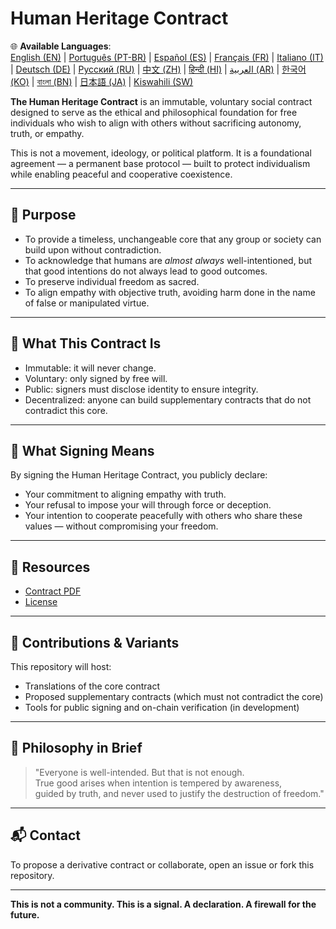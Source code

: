 
# Human Heritage Contract

🌐 **Available Languages**:  
[English (EN)](./index.md) | [Português (PT-BR)](./README_pt-BR.md) | [Español (ES)](./README_es.md) | [Français (FR)](./README_fr.md) | [Italiano (IT)](./README_it.md) | [Deutsch (DE)](./README_de.md) | [Русский (RU)](./README_ru.md) | [中文 (ZH)](./README_zh.md) | [हिन्दी (HI)](./README_hi.md) | [العربية (AR)](./README_ar.md) | [한국어 (KO)](./README_ko.md) | [বাংলা (BN)](./README_bn.md) | [日本語 (JA)](./README_ja.md) | [Kiswahili (SW)](./README_sw.md)

**The Human Heritage Contract** is an immutable, voluntary social contract designed to serve as the ethical and philosophical foundation for free individuals who wish to align with others without sacrificing autonomy, truth, or empathy.

This is not a movement, ideology, or political platform. It is a foundational agreement — a permanent base protocol — built to protect individualism while enabling peaceful and cooperative coexistence.

---

## 🌱 Purpose

- To provide a timeless, unchangeable core that any group or society can build upon without contradiction.
- To acknowledge that humans are *almost always* well-intentioned, but that good intentions do not always lead to good outcomes.
- To preserve individual freedom as sacred.
- To align empathy with objective truth, avoiding harm done in the name of false or manipulated virtue.

---

## 📜 What This Contract Is

- Immutable: it will never change.
- Voluntary: only signed by free will.
- Public: signers must disclose identity to ensure integrity.
- Decentralized: anyone can build supplementary contracts that do not contradict this core.

---

## 🔏 What Signing Means

By signing the Human Heritage Contract, you publicly declare:

- Your commitment to aligning empathy with truth.
- Your refusal to impose your will through force or deception.
- Your intention to cooperate peacefully with others who share these values — without compromising your freedom.

---

## 📎 Resources

- [Contract PDF](./assets/pdfs/Human_Heritage_Contract.pdf)
- [License](./LICENSE)

---

## 🤝 Contributions & Variants

This repository will host:

- Translations of the core contract
- Proposed supplementary contracts (which must not contradict the core)
- Tools for public signing and on-chain verification (in development)

---

## 🧠 Philosophy in Brief

> "Everyone is well-intended. But that is not enough.  
> True good arises when intention is tempered by awareness,  
> guided by truth, and never used to justify the destruction of freedom."

---

## 📬 Contact

To propose a derivative contract or collaborate, open an issue or fork this repository.

---

**This is not a community. This is a signal. A declaration. A firewall for the future.**
